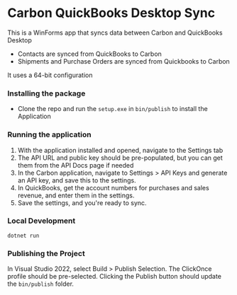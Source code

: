 # Carbon QuickBooks Desktop Sync

This is a WinForms app that syncs data between Carbon and QuickBooks Desktop

- Contacts are synced from QuickBooks to Carbon
- Shipments and Purchase Orders are synced from Quickbooks to Carbon

It uses a 64-bit configuration

### Installing the package

- Clone the repo and run the `setup.exe` in `bin/publish` to install the Application

### Running the application
1. With the application installed and opened, navigate to the Settings tab
2. The API URL and public key should be pre-populated, but you can get them from the API Docs page if needed
3. In the Carbon application, navigate to Settings > API Keys and generate an API key, and save this to the settings.
4. In QuickBooks, get the account numbers for purchases and sales revenue, and enter them in the settings.
5. Save the settings, and you're ready to sync.

### Local Development

```
dotnet run
```

### Publishing the Project

In Visual Studio 2022, select Build > Publish Selection. The ClickOnce profile should be pre-selected. Clicking the Publish button should update the `bin/publish` folder.
